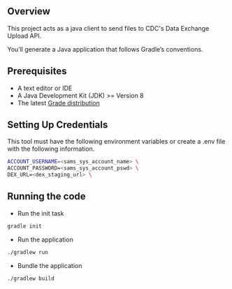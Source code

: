 ## Overview

This project acts as a java client to send files to CDC's Data Exchange Upload API.

You’ll generate a Java application that follows Gradle’s conventions.

## Prerequisites

- A text editor or IDE
- A Java Development Kit (JDK) >= Version 8
- The latest [Grade distribution](https://gradle.org/install/)

## Setting Up Credentials

This tool must have the following environment variables or create a .env file with the following information.

```bash
ACCOUNT_USERNAME=<sams_sys_account_name> \
ACCOUNT_PASSWORD=<sams_sys_account_pswd> \
DEX_URL=<dex_staging_url> \
```

## Running the code

- Run the init task

```bash
gradle init
```

- Run the application

```bash
./gradlew run
```

- Bundle the application

```bash
./gradlew build
```
